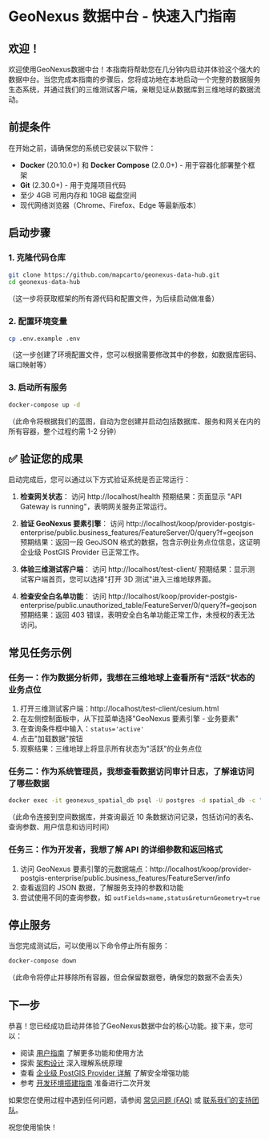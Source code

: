 # GeoNexus 数据中台 - 快速入门指南

## 欢迎！

欢迎使用GeoNexus数据中台！本指南将帮助您在几分钟内启动并体验这个强大的数据中台。当您完成本指南的步骤后，您将成功地在本地启动一个完整的数据服务生态系统，并通过我们的三维测试客户端，亲眼见证从数据库到三维地球的数据流动。

## 前提条件

在开始之前，请确保您的系统已安装以下软件：

- **Docker** (20.10.0+) 和 **Docker Compose** (2.0.0+) - 用于容器化部署整个框架
- **Git** (2.30.0+) - 用于克隆项目代码
- 至少 4GB 可用内存和 10GB 磁盘空间
- 现代网络浏览器（Chrome、Firefox、Edge 等最新版本）

## 启动步骤

### 1. 克隆代码仓库

```bash
git clone https://github.com/mapcarto/geonexus-data-hub.git
cd geonexus-data-hub
```
（这一步将获取框架的所有源代码和配置文件，为后续启动做准备）

### 2. 配置环境变量

```bash
cp .env.example .env
```
（这一步创建了环境配置文件，您可以根据需要修改其中的参数，如数据库密码、端口映射等）

### 3. 启动所有服务

```bash
docker-compose up -d
```
（此命令将根据我们的蓝图，自动为您创建并启动包括数据库、服务和网关在内的所有容器，整个过程约需 1-2 分钟）

## ✅ 验证您的成果

启动完成后，您可以通过以下方式验证系统是否正常运行：

1. **检查网关状态**：
   访问 http://localhost/health
   预期结果：页面显示 "API Gateway is running"，表明网关服务正常运行。

2. **验证 GeoNexus 要素引擎**：
   访问 http://localhost/koop/provider-postgis-enterprise/public.business_features/FeatureServer/0/query?f=geojson
   预期结果：返回一段 GeoJSON 格式的数据，包含示例业务点位信息，这证明企业级 PostGIS Provider 已正常工作。

3. **体验三维测试客户端**：
   访问 http://localhost/test-client/
   预期结果：显示测试客户端首页，您可以选择"打开 3D 测试"进入三维地球界面。

4. **检查安全白名单功能**：
   访问 http://localhost/koop/provider-postgis-enterprise/public.unauthorized_table/FeatureServer/0/query?f=geojson
   预期结果：返回 403 错误，表明安全白名单功能正常工作，未授权的表无法访问。

## 常见任务示例

### 任务一：作为数据分析师，我想在三维地球上查看所有"活跃"状态的业务点位

1. 打开三维测试客户端：http://localhost/test-client/cesium.html
2. 在左侧控制面板中，从下拉菜单选择"GeoNexus 要素引擎 - 业务要素"
3. 在查询条件框中输入：`status='active'`
4. 点击"加载数据"按钮
5. 观察结果：三维地球上将显示所有状态为"活跃"的业务点位

### 任务二：作为系统管理员，我想查看数据访问审计日志，了解谁访问了哪些数据

```bash
docker exec -it geonexus_spatial_db psql -U postgres -d spatial_db -c "SELECT * FROM public.data_access_logs ORDER BY access_time DESC LIMIT 10;"
```
（此命令连接到空间数据库，并查询最近 10 条数据访问记录，包括访问的表名、查询参数、用户信息和访问时间）

### 任务三：作为开发者，我想了解 API 的详细参数和返回格式

1. 访问 GeoNexus 要素引擎的元数据端点：http://localhost/koop/provider-postgis-enterprise/public.business_features/FeatureServer/info
2. 查看返回的 JSON 数据，了解服务支持的参数和功能
3. 尝试使用不同的查询参数，如 `outFields=name,status&returnGeometry=true`

## 停止服务

当您完成测试后，可以使用以下命令停止所有服务：

```bash
docker-compose down
```
（此命令将停止并移除所有容器，但会保留数据卷，确保您的数据不会丢失）

## 下一步

恭喜！您已经成功启动并体验了GeoNexus数据中台的核心功能。接下来，您可以：

- 阅读 [用户指南](02_user_guide.md) 了解更多功能和使用方法
- 探索 [架构设计](architecture/01_overall_architecture.md) 深入理解系统原理
- 查看 [企业级 PostGIS Provider 详解](architecture/02_enterprise_postgis_provider.md) 了解安全增强功能
- 参考 [开发环境搭建指南](development/01_setup_guide.md) 准备进行二次开发

如果您在使用过程中遇到任何问题，请参阅 [常见问题 (FAQ)](03_faq.md) 或 [联系我们的支持团队](04_support.md)。

祝您使用愉快！
